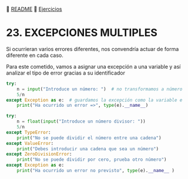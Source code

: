 :page_with_curl: [README](../README.md)  :pencil: [Ejercicios](/tests/indicetests.md)

# 23. EXCEPCIONES MULTIPLES

Si ocurrieran varios errores diferentes, nos convendría actuar de forma diferente en cada caso.

Para este cometido, vamos a asignar una excepción a una variable y así analizar el tipo de error gracias a su identificador
````python
try:
    n = input("Introduce un número: ")  # no transformamos a número
    5/n
except Exception as e:  # guardamos la excepción como la variable e
    print("Ha ocurrido un error =>", type(e).__name__)
````

>
````python
try:
    n = float(input("Introduce un número divisor: "))
    5/n
except TypeError:
    print("No se puede dividir el número entre una cadena")
except ValueError:
    print("Debes introducir una cadena que sea un número")
except ZeroDivisionError:
    print("No se puede dividir por cero, prueba otro número")
except Exception as e:
    print("Ha ocurrido un error no previsto", type(e).__name__ )
````
